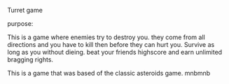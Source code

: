 Turret game

purpose:

This is a game where enemies try to destroy you. they come from all directions and you have to kill then before they can hurt you. Survive as long as you without dieing. beat your friends highscore and earn unlimited bragging rights.

This is a game that was based of the classic asteroids game.
mnbmnb